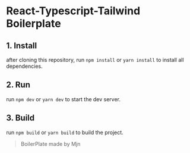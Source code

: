 # React-Typescript-Tailwind Boilerplate 

## 1. Install
after cloning this repository, run `npm install` or `yarn install` to install all dependencies.

## 2. Run
run `npm dev` or `yarn dev` to start the dev server.


## 3. Build
run `npm build` or `yarn build` to build the project.


> BoilerPlate made by Mjn